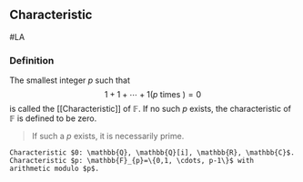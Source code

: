 ## Characteristic
#LA 
### Definition
The smallest integer $p$ such that $$1+1+\cdots+1(p \text { times })=0$$ is called the [[Characteristic]] of $\mathbb{F}$. If no such $p$ exists, the characteristic of $\mathbb{F}$ is defined to be zero.

>If such a $p$ exists, it is necessarily prime.

```ad-example
Characteristic $0: \mathbb{Q}, \mathbb{Q}[i], \mathbb{R}, \mathbb{C}$.
Characteristic $p: \mathbb{F}_{p}=\{0,1, \cdots, p-1\}$ with arithmetic modulo $p$.
```